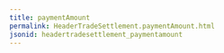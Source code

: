 ```yaml
---
title: paymentAmount
permalink: HeaderTradeSettlement.paymentAmount.html
jsonid: headertradesettlement_paymentamount
---
```

